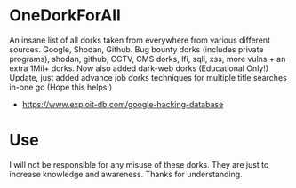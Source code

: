 # OneDorkForAll
An insane list of all dorks taken from everywhere from various different sources. Google, Shodan, Github.
Bug bounty dorks (includes private programs), shodan, github, CCTV, CMS dorks, lfi, sqli, xss, more vulns + an extra 1Mil+ dorks.
Now also added dark-web dorks (Educational Only!) Update, just added advance job dorks techniques for multiple title searches in-one go (Hope this helps:)

- https://www.exploit-db.com/google-hacking-database

# Use
I will not be responsible for any misuse of these dorks. They are just to increase knowledge and awareness. Thanks for understanding.
